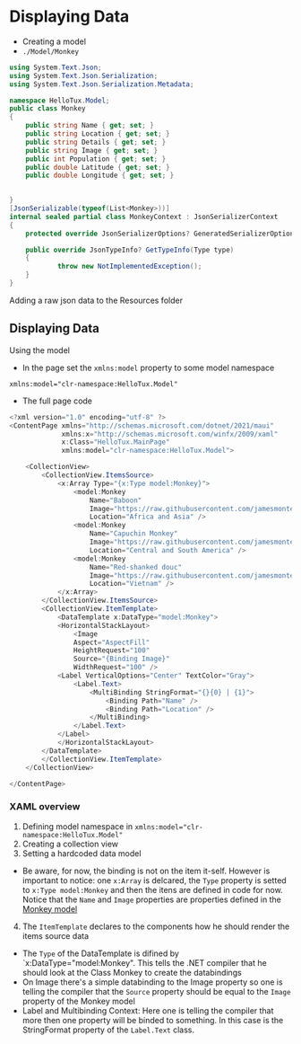 # Displaying Data
- Creating a model
- `./Model/Monkey`
```cs
using System.Text.Json;
using System.Text.Json.Serialization;
using System.Text.Json.Serialization.Metadata;

namespace HelloTux.Model;
public class Monkey
{        
    public string Name { get; set; } 
    public string Location { get; set; } 
    public string Details { get; set; } 
    public string Image { get; set; } 
    public int Population { get; set; } 
    public double Latitude { get; set; } 
    public double Longitude { get; set; }

   
}
[JsonSerializable(typeof(List<Monkey>))]
internal sealed partial class MonkeyContext : JsonSerializerContext
{
    protected override JsonSerializerOptions? GeneratedSerializerOptions => throw new NotImplementedException();

    public override JsonTypeInfo? GetTypeInfo(Type type)
    {
            throw new NotImplementedException();
    }
}
```
Adding a raw json data to the Resources folder
## Displaying Data
Using the model
- In the page set the `xmlns:model` property to some model namespace
```xaml
xmlns:model="clr-namespace:HelloTux.Model"
```

- The full page code 
```cs
<?xml version="1.0" encoding="utf-8" ?>
<ContentPage xmlns="http://schemas.microsoft.com/dotnet/2021/maui"
             xmlns:x="http://schemas.microsoft.com/winfx/2009/xaml"
             x:Class="HelloTux.MainPage"
             xmlns:model="clr-namespace:HelloTux.Model">

    <CollectionView>
        <CollectionView.ItemsSource>
            <x:Array Type="{x:Type model:Monkey}">
                <model:Monkey
                    Name="Baboon"
                    Image="https://raw.githubusercontent.com/jamesmontemagno/app-monkeys/master/baboon.jpg"
                    Location="Africa and Asia" />
                <model:Monkey
                    Name="Capuchin Monkey"
                    Image="https://raw.githubusercontent.com/jamesmontemagno/app-monkeys/master/capuchin.jpg"
                    Location="Central and South America" />
                <model:Monkey
                    Name="Red-shanked douc"
                    Image="https://raw.githubusercontent.com/jamesmontemagno/app-monkeys/master/douc.jpg"
                    Location="Vietnam" />
            </x:Array>
        </CollectionView.ItemsSource>
        <CollectionView.ItemTemplate>
            <DataTemplate x:DataType="model:Monkey">
            <HorizontalStackLayout>
                <Image
                Aspect="AspectFill"
                HeightRequest="100"
                Source="{Binding Image}"
                WidthRequest="100" />
            <Label VerticalOptions="Center" TextColor="Gray">
                <Label.Text>
                    <MultiBinding StringFormat="{}{0} | {1}">
                        <Binding Path="Name" />
                        <Binding Path="Location" />
                    </MultiBinding>
                </Label.Text>
            </Label>
            </HorizontalStackLayout>
        </DataTemplate>
        </CollectionView.ItemTemplate>
    </CollectionView>

</ContentPage>

```

### XAML overview
1) Defining model namespace in `xmlns:model="clr-namespace:HelloTux.Model"`
2) Creating a collection view
3) Setting a hardcoded data model
  - Be aware, for now, the binding is not on the item it-self. However is important to notice: one `x:Array` is delcared, the `Type` property is setted to `x:Type model:Monkey` and then the itens are defined in code for now. Notice that the `Name` and `Image` properties are properties defined in the [Monkey model](../..Linux/HelloTux/Model/Monkey.cs)
4) The `ItemTemplate` declares to the components how he should render the items source data
  - The `Type` of the DataTemplate is difined by `x:DataType="model:Monkey". This tells the .NET compiler that he should look at the Class Monkey to create the databindings
  - On Image there's a simple databinding to the Image property so one is telling the compiler that the `Source` property should be equal to the `Image` property of the Monkey model
  - Label and Multibinding Context: Here one is telling the compiler that more then one property will be binded to something. In this case is the StringFormat property of the `Label.Text` class. 
